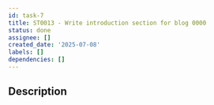 ```yaml
---
id: task-7
title: ST0013 - Write introduction section for blog 0000
status: done
assignee: []
created_date: '2025-07-08'
labels: []
dependencies: []
---
```


## Description
